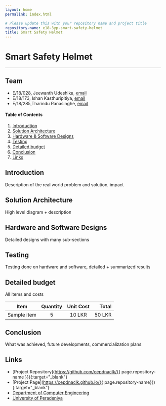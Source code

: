 ```yaml
---
layout: home
permalink: index.html

# Please update this with your repository name and project title
repository-name: e18-3yp-smart-safety-helmet
title: Smart Safety Helmet
---
```


[comment]: # "This is the standard layout for the project, but you can clean this and use your own template"

# Smart Safety Helmet

---

## Team
-  E/18/028, Jeewanth Udeshika, [email](mailto:e18028@eng.pdn.ac.lk)
-  E/18/173, Ishan Kasthuripitiya, [email](mailto:e18173@eng.pdn.ac.lk)
-  E/18/285,Tharindu Ranasinghe, [email](mailto:e18285@eng.pdn.ac.lk)

<!-- Image (photo/drawing of the final hardware) should be here -->

<!-- This is a sample image, to show how to add images to your page. To learn more options, please refer [this](https://projects.ce.pdn.ac.lk/docs/faq/how-to-add-an-image/) -->

<!-- ![Sample Image](./images/sample.png) -->

#### Table of Contents
1. [Introduction](#introduction)
2. [Solution Architecture](#solution-architecture )
3. [Hardware & Software Designs](#hardware-and-software-designs)
4. [Testing](#testing)
5. [Detailed budget](#detailed-budget)
6. [Conclusion](#conclusion)
7. [Links](#links)

## Introduction

Description of the real world problem and solution, impact


## Solution Architecture

High level diagram + description

## Hardware and Software Designs

Detailed designs with many sub-sections

## Testing

Testing done on hardware and software, detailed + summarized results

## Detailed budget

All items and costs

| Item          | Quantity  | Unit Cost  | Total  |
| ------------- |:---------:|:----------:|-------:|
| Sample item   | 5         | 10 LKR     | 50 LKR |

## Conclusion

What was achieved, future developments, commercialization plans

## Links

- [Project Repository](https://github.com/cepdnaclk/{{ page.repository-name }}){:target="_blank"}
- [Project Page](https://cepdnaclk.github.io/{{ page.repository-name}}){:target="_blank"}
- [Department of Computer Engineering](http://www.ce.pdn.ac.lk/)
- [University of Peradeniya](https://eng.pdn.ac.lk/)

[//]: # (Please refer this to learn more about Markdown syntax)
[//]: # (https://github.com/adam-p/markdown-here/wiki/Markdown-Cheatsheet)
